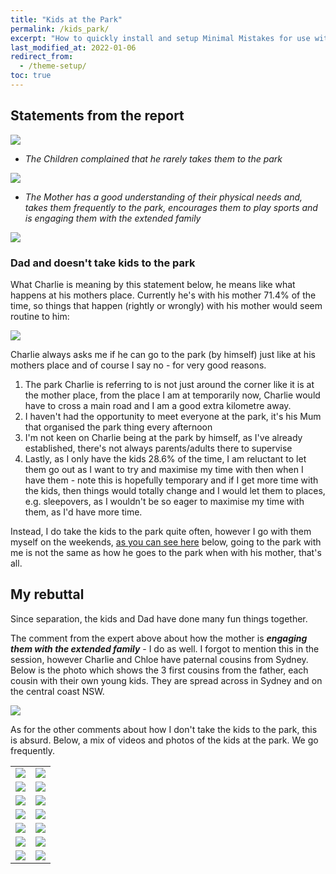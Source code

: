 ```yaml
---
title: "Kids at the Park"
permalink: /kids_park/
excerpt: "How to quickly install and setup Minimal Mistakes for use with GitHub Pages."
last_modified_at: 2022-01-06
redirect_from:
  - /theme-setup/
toc: true
---
```


[//]: # (margin:top right bottom left)
## Statements from the report
![](../blobs/kidstothepark/report_kidspark1.png)

- *The Children complained that he rarely takes them to the park*

![](../blobs/kidstothepark/report_kidspark2.png)

- *The Mother has a good understanding of their physical needs and, takes them frequently to the park, encourages them to play sports and is engaging them with the extended family*

![](../blobs/kidstothepark/report_kidspark3.png)

### Dad and doesn't take kids to the park

What Charlie is meaning by this statement below, he means like what happens at his mothers place. Currently he's with his mother 71.4% of the time, so things that happen (rightly or wrongly) with his mother would seem routine to him:

![](../blobs/apexparenting/repoart_charlie_park_dad1.png)

Charlie always asks me if he can go to the park (by himself) just like at his mothers place and of course I say no - for very good reasons. 

1. The park Charlie is referring to is not just around the corner like it is at the mother place, from the place I am at temporarily now, Charlie would have to cross a main road and I am a good extra kilometre away.
2. I haven't had the opportunity to meet everyone at the park, it's his Mum that organised the park thing every afternoon
3. I'm not keen on Charlie being at the park by himself, as I've already established, there's not always parents/adults there to supervise
4. Lastly, as I only have the kids 28.6% of the time, I am reluctant to let them go out as I want to try and maximise my time with then when I have them - note this is hopefully temporary and if I get more time with the kids, then things would totally change and I would let them to places, e.g. sleepovers, as I wouldn't be so eager to maximise my time with them, as I'd have more time.

Instead, I do take the kids to the park quite often, however I go with them myself on the weekends, [as you can see here](/marcseparation/kids_park/#my-rebuttal) below, going to the park with me is not the same as how he goes to the park when with his mother, that's all. 

## My rebuttal

Since separation, the kids and Dad have done many fun things together.

The comment from the expert above about how the mother is ***engaging them with the extended family*** - I do as well. I forgot to mention this in the session, however Charlie and Chloe have paternal cousins from Sydney. Below is the photo which shows the 3 first cousins from the father, each cousin with their own young kids. They are spread across in Sydney and on the central coast NSW.

![](../blobs/park/Picture49.png)

As for the other comments about how I don't take the kids to the park, this is absurd. Below, a mix of videos and photos of the kids at the park. We go frequently.

|  |  |
| ----------- | ----------- |
| ![](../blobs/park/Picture50.png) | ![](../blobs/park/Picture51.png) |
| ![](../blobs/park/Picture52.png) | ![](../blobs/park/Picture53.png) |
| ![](../blobs/park/Picture54.png) | ![](../blobs/park/Picture55.png) |
| ![](../blobs/park/Picture56.png) | ![](../blobs/park/Picture57.png) |
| ![](../blobs/park/Picture58.png) | ![](../blobs/park/Picture59.png) |
| ![](../blobs/park/Picture60.png) | ![](../blobs/park/Picture61.png) |
| ![](../blobs/park/Picture62.png) | ![](../blobs/park/Picture63.png) |